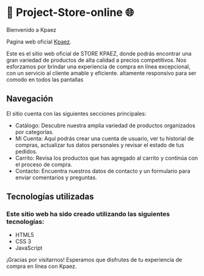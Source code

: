 # 🛒 Project-Store-online 🌐
Bienvenido a Kpaez

Pagina web oficial [Kpaez](https://alejandropaez1.github.io/Project-Store-online-/).




Este es el sitio web oficial de STORE KPAEZ, donde podrás encontrar una gran variedad de productos de alta calidad a precios competitivos. Nos esforzamos por brindar una experiencia de compra en línea excepcional, con un servicio al cliente amable y eficiente.
altamente responsivo para ser comodo en todos las pantallas

## Navegación
El sitio cuenta con las siguientes secciones principales:



- Catálogo: Descubre nuestra amplia variedad de productos organizados por categorías.
- Mi Cuenta: Aquí podrás crear una cuenta de usuario, ver tu historial de compras, actualizar tus datos personales y revisar el estado de tus pedidos.
- Carrito: Revisa los productos que has agregado al carrito y continúa con el proceso de compra.
- Contacto: Encuentra nuestros datos de contacto y un formulario para enviar comentarios y preguntas.
## Tecnologías utilizadas
### Este sitio web ha sido creado utilizando las siguientes tecnologías:

- HTML5
- CSS 3
- JavaScript

¡Gracias por visitarnos! Esperamos que disfrutes de tu experiencia de compra en línea con Kpaez.
